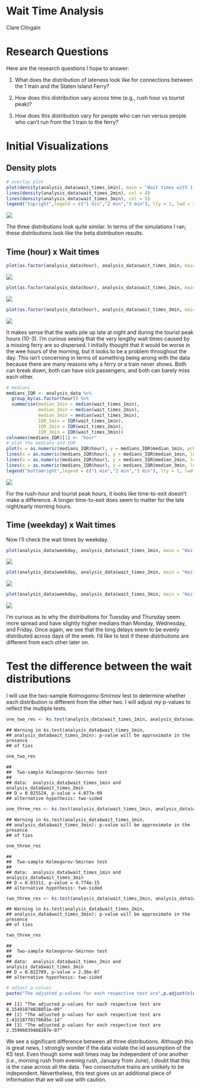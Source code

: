 Wait Time Analysis
================
Clare Clingain

# Research Questions

Here are the research questions I hope to answer:

1)  What does the distribution of lateness look like for connections
    between the 1 train and the Staten Island Ferry?

2)  How does this distribution vary across time (e.g., rush hour vs
    tourist peak)?

3)  How does this distribution vary for people who can run versus people
    who can’t run from the 1 train to the ferry?

# Initial Visualizations

## Density plots

``` r
# overlay plot
plot(density(analysis_data$wait_times_1min), main = "Wait times with 1, 2, and 3 minutes exit time", col = 2)
lines(density(analysis_data$wait_times_2min), col = 4)
lines(density(analysis_data$wait_times_3min), col = 5)
legend("topright",legend = c("1 min","2 min","3 min"), lty = 1, lwd = 2, col = c(2,4,5))
```

![](6_Wait_Time_Analysis_files/figure-gfm/density-1.png)<!-- -->

The three distributions look quite similar. In terms of the simulations
I ran, these distributions look like the beta distribution
results.

## Time (hour) x Wait times

``` r
plot(as.factor(analysis_data$hour), analysis_data$wait_times_1min, main = "Wait times  (1 min exit time)",xlab = "Hour of day",ylab = "Wait time")
```

![](6_Wait_Time_Analysis_files/figure-gfm/time%20by%20wait%20times-1.png)<!-- -->

``` r
plot(as.factor(analysis_data$hour), analysis_data$wait_times_2min, main = "Wait times  (2 min exit time)",xlab = "Hour of day",ylab = "Wait time")
```

![](6_Wait_Time_Analysis_files/figure-gfm/time%20by%20wait%20times-2.png)<!-- -->

``` r
plot(as.factor(analysis_data$hour), analysis_data$wait_times_3min, main = "Wait times (3 min exit time)",xlab = "Hour of day",ylab = "Wait time")
```

![](6_Wait_Time_Analysis_files/figure-gfm/time%20by%20wait%20times-3.png)<!-- -->

It makes sense that the waits pile up late at night and during the
tourist peak hours (10-3). I’m curious seeing that the very lengthy wait
times caused by a missing ferry are so dispersed. I initially thought
that it would be worse in the wee hours of the morning, but it looks to
be a problem throughout the day. This isn’t concerning in terms of
something being wrong with the data because there are many reasons why a
ferry or a train never shows. Both can break down, both can have sick
passengers, and both can barely miss each other.

``` r
# medians
medians_IQR <- analysis_data %>% 
  group_by(as.factor(hour)) %>% 
  summarise(median_1min = median(wait_times_1min),
            median_2min = median(wait_times_2min),
            median_3min = median(wait_times_3min),
            IQR_1min = IQR(wait_times_1min),
            IQR_2min = IQR(wait_times_2min),
            IQR_3min = IQR(wait_times_3min))
colnames(medians_IQR)[1] <- "hour"
# plot the medians and IQR
plot(x = as.numeric(medians_IQR$hour), y = medians_IQR$median_1min, pch = 16, main = "Median wait times by hour", ylab = "Wait time (in minutes)", xlab = "Hour")
lines(x = as.numeric(medians_IQR$hour), y = medians_IQR$median_1min, lwd = 2)
lines(x = as.numeric(medians_IQR$hour), y = medians_IQR$median_2min, lwd = 2, col = 2, type = 'o', pch = 16)
lines(x = as.numeric(medians_IQR$hour), y = medians_IQR$median_3min, lwd = 2, col = 4, type = 'o', pch = 16)
legend("bottomright",legend = c("1 min","2 min","3 min"), lty = 1, lwd = 2, col = c(1,2,4))
```

![](6_Wait_Time_Analysis_files/figure-gfm/med%20iqr-1.png)<!-- -->

For the rush-hour and tourist peak hours, it looks like time-to-exit
doesn’t make a difference. A longer time-to-exit does seem to matter for
the late night/early morning hours.

## Time (weekday) x Wait times

Now I’ll check the wait times by
weekday.

``` r
plot(analysis_data$weekday, analysis_data$wait_times_1min, main = "Wait times (1 min exit time)",xlab = "Hour of day",ylab = "Wait time")
```

![](6_Wait_Time_Analysis_files/figure-gfm/weekday%20by%20wait-1.png)<!-- -->

``` r
plot(analysis_data$weekday, analysis_data$wait_times_2min, main = "Wait times (2 min exit time)",xlab = "Hour of day",ylab = "Wait time")
```

![](6_Wait_Time_Analysis_files/figure-gfm/weekday%20by%20wait-2.png)<!-- -->

``` r
plot(analysis_data$weekday, analysis_data$wait_times_3min, main = "Wait times (3 min exit time)",xlab = "Hour of day",ylab = "Wait time")
```

![](6_Wait_Time_Analysis_files/figure-gfm/weekday%20by%20wait-3.png)<!-- -->

I’m curious as to why the distributions for Tuesday and Thursday seem
more spread and have slightly higher medians than Monday, Wednesday, and
Friday. Once again, we see that the long delays seem to be evenly
distributed across days of the week. I’d like to test if these
distrbutions are different from each other later on.

# Test the difference between the wait distributions

I will use the two-sample Kolmogorov-Smirnov test to determine whether
each distribution is different from the other two. I will adjust my
p-values to reflect the multiple
tests.

``` r
one_two_res <- ks.test(analysis_data$wait_times_1min, analysis_data$wait_times_2min)
```

    ## Warning in ks.test(analysis_data$wait_times_1min,
    ## analysis_data$wait_times_2min): p-value will be approximate in the presence
    ## of ties

``` r
one_two_res
```

    ## 
    ##  Two-sample Kolmogorov-Smirnov test
    ## 
    ## data:  analysis_data$wait_times_1min and analysis_data$wait_times_2min
    ## D = 0.025524, p-value = 4.077e-09
    ## alternative hypothesis: two-sided

``` r
one_three_res <- ks.test(analysis_data$wait_times_1min, analysis_data$wait_times_3min)
```

    ## Warning in ks.test(analysis_data$wait_times_1min,
    ## analysis_data$wait_times_3min): p-value will be approximate in the presence
    ## of ties

``` r
one_three_res
```

    ## 
    ##  Two-sample Kolmogorov-Smirnov test
    ## 
    ## data:  analysis_data$wait_times_1min and analysis_data$wait_times_3min
    ## D = 0.03311, p-value = 4.774e-15
    ## alternative hypothesis: two-sided

``` r
two_three_res <- ks.test(analysis_data$wait_times_2min, analysis_data$wait_times_3min)
```

    ## Warning in ks.test(analysis_data$wait_times_2min,
    ## analysis_data$wait_times_3min): p-value will be approximate in the presence
    ## of ties

``` r
two_three_res
```

    ## 
    ##  Two-sample Kolmogorov-Smirnov test
    ## 
    ## data:  analysis_data$wait_times_2min and analysis_data$wait_times_3min
    ## D = 0.022789, p-value = 2.36e-07
    ## alternative hypothesis: two-sided

``` r
# adjust p-values
paste("The adjusted p-values for each respective test are",p.adjust(c(one_two_res$p.value, one_three_res$p.value, two_three_res$p.value), method = "hochberg"))
```

    ## [1] "The adjusted p-values for each respective test are 8.15491874028851e-09"
    ## [2] "The adjusted p-values for each respective test are 1.43218770176645e-14"
    ## [3] "The adjusted p-values for each respective test are 2.35996039488207e-07"

We see a significant difference between all three distributions.
Although this is great news, I strongly wonder if the data violate the
iid assumption of the KS test. Even though some wait times may be
independent of one another (i.e., morning rush from evening rush,
January from June), I doubt that this is the case across all the data.
Two consectutive trains are unlikely to be independent. Nevertheless,
this test gives us an additional piece of information that we will use
with caution.

